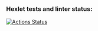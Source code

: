 ### Hexlet tests and linter status:
[![Actions Status](https://github.com/Anderleht/frontend-project-46/workflows/hexlet-check/badge.svg)](https://github.com/Anderleht/frontend-project-46/actions)